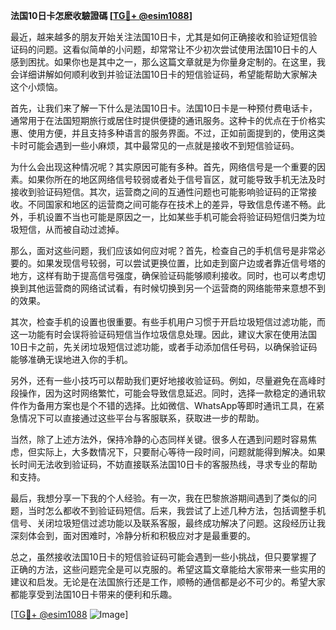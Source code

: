 **法国10日卡怎麽收驗證碼 [[TG💪+ @esim1088](https://t.me/s/esim1088)]**

最近，越来越多的朋友开始关注法国10日卡，尤其是如何正确接收和验证短信验证码的问题。这看似简单的小问题，却常常让不少初次尝试使用法国10日卡的人感到困扰。如果你也是其中之一，那么这篇文章就是为你量身定制的。在这里，我会详细讲解如何顺利收到并验证法国10日卡的短信验证码，希望能帮助大家解决这个小烦恼。

首先，让我们来了解一下什么是法国10日卡。法国10日卡是一种预付费电话卡，通常用于在法国短期旅行或居住时提供便捷的通讯服务。这种卡的优点在于价格实惠、使用方便，并且支持多种语言的服务界面。不过，正如前面提到的，使用这类卡时可能会遇到一些小麻烦，其中最常见的一点就是接收不到短信验证码。

为什么会出现这种情况呢？其实原因可能有多种。首先，网络信号是一个重要的因素。如果你所在的地区网络信号较弱或者处于信号盲区，就可能导致手机无法及时接收到验证码短信。其次，运营商之间的互通性问题也可能影响验证码的正常接收。不同国家和地区的运营商之间可能存在技术上的差异，导致信息传递不畅。此外，手机设置不当也可能是原因之一，比如某些手机可能会将验证码短信归类为垃圾短信，从而被自动过滤掉。

那么，面对这些问题，我们应该如何应对呢？首先，检查自己的手机信号是非常必要的。如果发现信号较弱，可以尝试更换位置，比如走到窗户边或者靠近信号塔的地方，这样有助于提高信号强度，确保验证码能够顺利接收。同时，也可以考虑切换到其他运营商的网络试试看，有时候切换到另一个运营商的网络能带来意想不到的效果。

其次，检查手机的设置也很重要。有些手机用户习惯于开启垃圾短信过滤功能，而这一功能有时会误将验证码短信当作垃圾信息处理。因此，建议大家在使用法国10日卡之前，先关闭垃圾短信过滤功能，或者手动添加信任号码，以确保验证码能够准确无误地进入你的手机。

另外，还有一些小技巧可以帮助我们更好地接收验证码。例如，尽量避免在高峰时段操作，因为这时网络繁忙，可能会导致信息延迟。同时，选择一款稳定的通讯软件作为备用方案也是个不错的选择。比如微信、WhatsApp等即时通讯工具，在紧急情况下可以直接通过这些平台与客服联系，获取进一步的帮助。

当然，除了上述方法外，保持冷静的心态同样关键。很多人在遇到问题时容易焦虑，但实际上，大多数情况下，只要耐心等待一段时间，问题就能得到解决。如果长时间无法收到验证码，不妨直接联系法国10日卡的客服热线，寻求专业的帮助和支持。

最后，我想分享一下我的个人经验。有一次，我在巴黎旅游期间遇到了类似的问题，当时怎么都收不到验证码短信。后来，我尝试了上述几种方法，包括调整手机信号、关闭垃圾短信过滤功能以及联系客服，最终成功解决了问题。这段经历让我深刻体会到，面对困难时，冷静分析和积极应对才是最重要的。

总之，虽然接收法国10日卡的短信验证码可能会遇到一些小挑战，但只要掌握了正确的方法，这些问题完全是可以克服的。希望这篇文章能给大家带来一些实用的建议和启发。无论是在法国旅行还是工作，顺畅的通信都是必不可少的。希望大家都能享受到法国10日卡带来的便利和乐趣。

[[TG💪+ @esim1088](https://t.me/s/esim1088) ![Image](https://i.postimg.cc/4NQfJmqS/Snipaste-2025-05-13-00-14-12.png)]